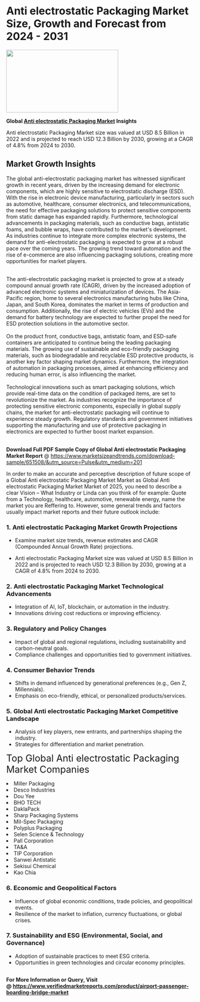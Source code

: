 <H1>Anti electrostatic Packaging Market Size, Growth and Forecast from 2024 - 2031</H1><img class="aligncenter size-medium wp-image-584254" src="https://thirdeyenews.in/wp-content/uploads/2024/09/Global-Market-Research-300x168.jpeg" alt="" width="300" height="168" /><p><strong>Global&nbsp;<a href="https://www.marketsizeandtrends.com/download-sample/651508/&amp;utm_source=Pulse&amp;utm_medium=201">Anti electrostatic Packaging Market</a> Insights</strong></p><p>Anti electrostatic Packaging Market size was valued at USD 8.5 Billion in 2022 and is projected to reach USD 12.3 Billion by 2030, growing at a CAGR of 4.8% from 2024 to 2030.</p><p><h2>Market Growth Insights</h2> <p>The global anti-electrostatic packaging market has witnessed significant growth in recent years, driven by the increasing demand for electronic components, which are highly sensitive to electrostatic discharge (ESD). With the rise in electronic device manufacturing, particularly in sectors such as automotive, healthcare, consumer electronics, and telecommunications, the need for effective packaging solutions to protect sensitive components from static damage has expanded rapidly. Furthermore, technological advancements in packaging materials, such as conductive bags, antistatic foams, and bubble wraps, have contributed to the market's development. As industries continue to integrate more complex electronic systems, the demand for anti-electrostatic packaging is expected to grow at a robust pace over the coming years. The growing trend toward automation and the rise of e-commerce are also influencing packaging solutions, creating more opportunities for market players. <br><br></p> <p>The anti-electrostatic packaging market is projected to grow at a steady compound annual growth rate (CAGR), driven by the increased adoption of advanced electronic systems and miniaturization of devices. The Asia-Pacific region, home to several electronics manufacturing hubs like China, Japan, and South Korea, dominates the market in terms of production and consumption. Additionally, the rise of electric vehicles (EVs) and the demand for battery technology are expected to further propel the need for ESD protection solutions in the automotive sector. <br><br>On the product front, conductive bags, antistatic foam, and ESD-safe containers are anticipated to continue being the leading packaging materials. The growing use of sustainable and eco-friendly packaging materials, such as biodegradable and recyclable ESD protective products, is another key factor shaping market dynamics. Furthermore, the integration of automation in packaging processes, aimed at enhancing efficiency and reducing human error, is also influencing the market. <br><br>Technological innovations such as smart packaging solutions, which provide real-time data on the condition of packaged items, are set to revolutionize the market. As industries recognize the importance of protecting sensitive electronic components, especially in global supply chains, the market for anti-electrostatic packaging will continue to experience steady growth. Regulatory standards and government initiatives supporting the manufacturing and use of protective packaging in electronics are expected to further boost market expansion. <br><br></p><p><span class=""><strong>Download Full PDF Sample Copy of Global Anti electrostatic Packaging Market Report</strong> @ <a href="https://www.marketsizeandtrends.com/download-sample/651508/&amp;utm_source=Pulse&amp;utm_medium=201" target="_blank">https://www.marketsizeandtrends.com/download-sample/651508/&amp;utm_source=Pulse&amp;utm_medium=201</a></span></p><p>In order to make an accurate and perceptive description of future scope of a Global&nbsp;Anti electrostatic Packaging Market Market as Global&nbsp;Anti electrostatic Packaging Market Market of 2025, you need to describe a clear Vision &ndash; What Industry or Linda can you think of for example: Quote from a Technology, healthcare, automotive, renewable energy, name the market you are Reffering to. However, some general trends and factors usually impact market reports and their future outlook include:</p><h3>1.&nbsp;<strong>Anti electrostatic Packaging Market Growth Projections</strong></h3><ul><li>Examine market size trends, revenue estimates and CAGR (Compounded Annual Growth Rate) projections.</li><li><p>Anti electrostatic Packaging Market size was valued at USD 8.5 Billion in 2022 and is projected to reach USD 12.3 Billion by 2030, growing at a CAGR of 4.8% from 2024 to 2030.</p></li></ul><h3>2.&nbsp;<strong>Anti electrostatic Packaging Market Technological Advancements</strong></h3><ul><li>Integration of AI, IoT, blockchain, or automation in the industry.</li><li>Innovations driving cost reductions or improving efficiency.</li></ul><h3>3.&nbsp;<strong>Regulatory and Policy Changes</strong></h3><ul><li>Impact of global and regional regulations, including sustainability and carbon-neutral goals.</li><li>Compliance challenges and opportunities tied to government initiatives.</li></ul><h3>4.&nbsp;<strong>Consumer Behavior Trends</strong></h3><ul><li>Shifts in demand influenced by generational preferences (e.g., Gen Z, Millennials).</li><li>Emphasis on eco-friendly, ethical, or personalized products/services.</li></ul><h3>5.&nbsp;<strong>Global Anti electrostatic Packaging Market Competitive Landscape</strong></h3><ul><li>Analysis of key players, new entrants, and partnerships shaping the industry.</li><li>Strategies for differentiation and market penetration.</li></ul><p data-pm-slice="1 1 []"><span style="color: inherit; font-family: inherit; font-size: 25px;">Top Global Anti electrostatic Packaging Market Companies</span></p><div class="" data-test-id=""><p><li>Miller Packaging</li><li> Desco Industries</li><li> Dou Yee</li><li> BHO TECH</li><li> DaklaPack</li><li> Sharp Packaging Systems</li><li> Mil-Spec Packaging</li><li> Polyplus Packaging</li><li> Selen Science & Technology</li><li> Pall Corporation</li><li> TA&A</li><li> TIP Corporation</li><li> Sanwei Antistatic</li><li> Sekisui Chemical</li><li> Kao Chia</li></p></div><h3>6.&nbsp;<strong>Economic and Geopolitical Factors</strong></h3><ul><li>Influence of global economic conditions, trade policies, and geopolitical events.</li><li>Resilience of the market to inflation, currency fluctuations, or global crises.</li></ul><h3>7.&nbsp;<strong>Sustainability and ESG (Environmental, Social, and Governance)</strong></h3><ul><li>Adoption of sustainable practices to meet ESG criteria.</li><li>Opportunities in green technologies and circular economy principles.</li></ul><h2><strong style="font-size: 14px;">For More Information or Query, Visit @&nbsp;</strong><a style="background-color: #ffffff; font-size: 14px;" href="https://www.marketsizeandtrends.com/report/anti-electrostatic-packaging-market/" target="_blank">https://www.verifiedmarketreports.com/product/airport-passenger-boarding-bridge-market</a></h2>